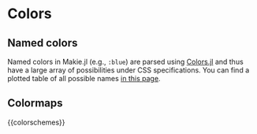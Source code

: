 # Colors

## Named colors
Named colors in Makie.jl (e.g., `:blue`) are parsed using [Colors.jl](https://juliagraphics.github.io/Colors.jl/stable/constructionandconversion/#Color-Parsing) and thus have a large array of possibilities under CSS specifications. You can find a plotted table of all possible names [in this page](http://juliagraphics.github.io/Colors.jl/stable/namedcolors/).

## Colormaps
{{colorschemes}}
